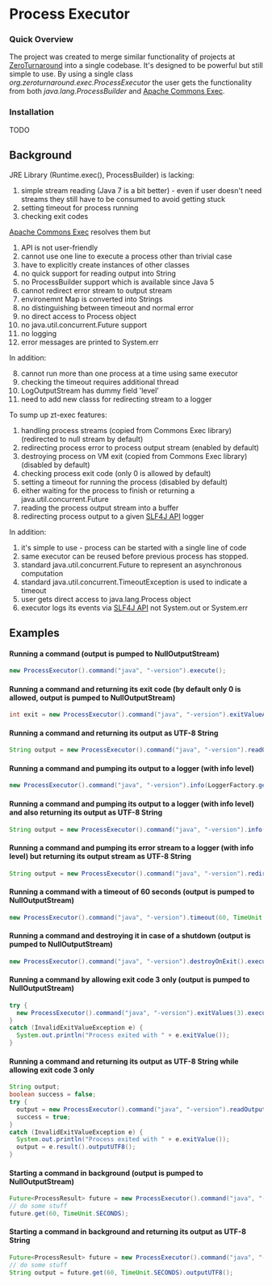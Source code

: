 Process Executor
================

### Quick Overview

The project was created to merge similar functionality of projects at [ZeroTurnaround](http://zeroturnaround.com/) into a single codebase.
It's designed to be powerful but still simple to use. By using a single class *org.zeroturnaround.exec.ProcessExecutor*
the user gets the functionality from both *java.lang.ProcessBuilder* and [Apache Commons Exec](http://commons.apache.org/proper/commons-exec/).

### Installation

TODO

## Background

JRE Library (Runtime.exec(), ProcessBuilder) is lacking:

1. simple stream reading (Java 7 is a bit better) - even if user doesn't need streams they still have to be consumed to avoid getting stuck 
2. setting timeout for process running
3. checking exit codes

[Apache Commons Exec](http://commons.apache.org/proper/commons-exec/) resolves them but

1. API is not user-friendly
  1. cannot use one line to execute a process other than trivial case
  2. have to explicitly create instances of other classes
  3. no quick support for reading output into String
2. no ProcessBuilder support which is available since Java 5
  1. cannot redirect error stream to output stream
  2. environemnt Map is converted into Strings
3. no distinguishing between timeout and normal error
4. no direct access to Process object
5. no java.util.concurrent.Future support
6. no logging
7. error messages are printed to System.err

In addition:

8. cannot run more than one process at a time using same executor
9. checking the timeout requires additional thread
10. LogOutputStream has dummy field 'level'
11. need to add new classs for redirecting stream to a logger

To sump up zt-exec features:

1. handling process streams (copied from Commons Exec library) (redirected to null stream by default)
2. redirecting process error to process output stream (enabled by default)
3. destroying process on VM exit (copied from Commons Exec library) (disabled by default)
4. checking process exit code (only 0 is allowed by default)
5. setting a timeout for running the process (disabled by default)
6. either waiting for the process to finish or returning a java.util.concurrent.Future
7. reading the process output stream into a buffer
8. redirecting process output to a given [SLF4J API](http://www.slf4j.org/) logger

In addition:

1. it's simple to use - process can be started with a single line of code
2. same executor can be reused before previous process has stopped.
3. standard java.util.concurrent.Future to represent an asynchronous computation
4. standard java.util.concurrent.TimeoutException is used to indicate a timeout
5. user gets direct access to java.lang.Process object
6. executor logs its events via [SLF4J API](http://www.slf4j.org/) not System.out or System.err

## Examples

#### Running a command (output is pumped to NullOutputStream)
```java
new ProcessExecutor().command("java", "-version").execute();
```

#### Running a command and returning its exit code (by default only 0 is allowed, output is pumped to NullOutputStream)
```java
int exit = new ProcessExecutor().command("java", "-version").exitValueAny().execute().exitValue();
```

#### Running a command and returning its output as UTF-8 String
```java
String output = new ProcessExecutor().command("java", "-version").readOutput(true).execute().outputUTF8();    
```

#### Running a command and pumping its output to a logger (with info level)
```java
new ProcessExecutor().command("java", "-version").info(LoggerFactory.getLogger(getClass())).execute();
```

#### Running a command and pumping its output to a logger (with info level) and also returning its output as UTF-8 String
```java
String output = new ProcessExecutor().command("java", "-version").info(LoggerFactory.getLogger(getClass())).readOutput(true).execute().outputUTF8();
```

#### Running a command and pumping its error stream to a logger (with info level) but returning its output stream as UTF-8 String
```java
String output = new ProcessExecutor().command("java", "-version").redirectErrorStream(false).redirectErrorAsInfo(LoggerFactory.getLogger(getClass())).readOutput(true).execute().outputUTF8();
```

#### Running a command with a timeout of 60 seconds (output is pumped to NullOutputStream)
```java
new ProcessExecutor().command("java", "-version").timeout(60, TimeUnit.SECONDS).execute();
```

#### Running a command and destroying it in case of a shutdown (output is pumped to NullOutputStream)
```java
new ProcessExecutor().command("java", "-version").destroyOnExit().execute();
```

#### Running a command by allowing exit code 3 only (output is pumped to NullOutputStream)
```java
try {
  new ProcessExecutor().command("java", "-version").exitValues(3).execute();
}
catch (InvalidExitValueException e) {
  System.out.println("Process exited with " + e.exitValue());
}
```

#### Running a command and returning its output as UTF-8 String while allowing exit code 3 only
```java
String output;
boolean success = false;
try {
  output = new ProcessExecutor().command("java", "-version").readOutput(true).exitValues(3).execute().outputUTF8();
  success = true;
}
catch (InvalidExitValueException e) {
  System.out.println("Process exited with " + e.exitValue());
  output = e.result().outputUTF8();
}
```

#### Starting a command in background (output is pumped to NullOutputStream)
```java
Future<ProcessResult> future = new ProcessExecutor().command("java", "-version").start();
// do some stuff
future.get(60, TimeUnit.SECONDS);
```

#### Starting a command in background and returning its output as UTF-8 String
```java
Future<ProcessResult> future = new ProcessExecutor().command("java", "-version").readOutput(true).start();
// do some stuff
String output = future.get(60, TimeUnit.SECONDS).outputUTF8();
```

